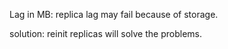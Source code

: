 Lag in MB:
    replica lag may fail because of storage.

solution:
    reinit replicas will solve the problems.